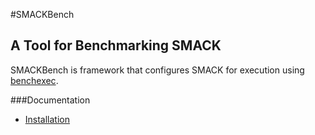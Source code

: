 #SMACKBench
## A Tool for Benchmarking SMACK

SMACKBench is framework that configures SMACK for execution using 
[benchexec](https://github.com/sosy-lab/benchexec).

###Documentation
- [Installation](doc/SMACKBenchInstallation.md)

